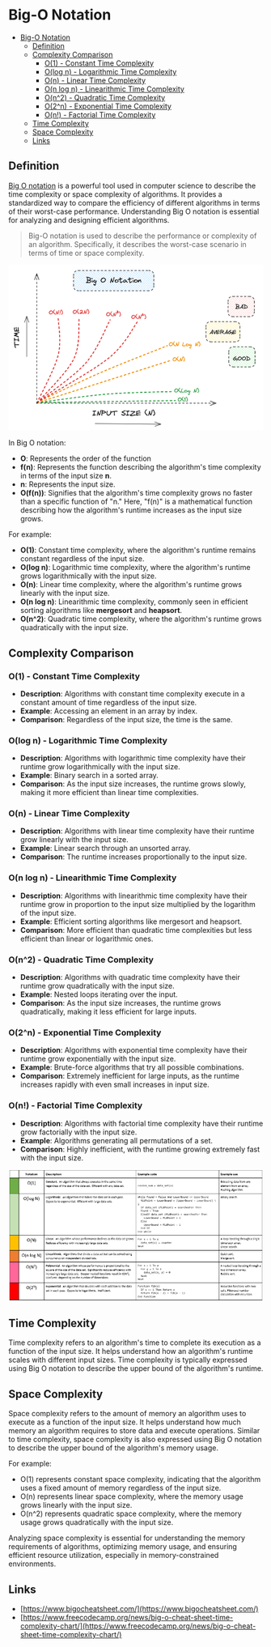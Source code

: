 # Big-O Notation

- [Big-O Notation](#big-o-notation)
  - [Definition](#definition)
  - [Complexity Comparison](#complexity-comparison)
    - [O(1) - Constant Time Complexity](#o1---constant-time-complexity)
    - [O(log n) - Logarithmic Time Complexity](#olog-n---logarithmic-time-complexity)
    - [O(n) - Linear Time Complexity](#on---linear-time-complexity)
    - [O(n log n) - Linearithmic Time Complexity](#on-log-n---linearithmic-time-complexity)
    - [O(n^2) - Quadratic Time Complexity](#on2---quadratic-time-complexity)
    - [O(2^n) - Exponential Time Complexity](#o2n---exponential-time-complexity)
    - [O(n!) - Factorial Time Complexity](#on---factorial-time-complexity)
  - [Time Complexity](#time-complexity)
  - [Space Complexity](#space-complexity)
  - [Links](#links)

## Definition

[Big O notation](https://www.geeksforgeeks.org/analysis-algorithms-big-o-analysis/) is a powerful tool used in computer science to describe the time complexity or space complexity of algorithms. It provides a standardized way to compare the efficiency of different algorithms in terms of their worst-case performance. Understanding Big O notation is essential for analyzing and designing efficient algorithms.

> Big-O notation is used to describe the performance or complexity of an algorithm. Specifically, it describes the worst-case scenario in terms of time or space complexity.

![image](../../images/big-o-notation.png)

In Big O notation:

- **O**: Represents the order of the function
- **f(n)**: Represents the function describing the algorithm's time complexity in terms of the input size **n**.
- **n**: Represents the input size.
- **O(f(n))**: Signifies that the algorithm's time complexity grows no faster than a specific function of "n." Here, "f(n)" is a mathematical function describing how the algorithm's runtime increases as the input size grows.

For example:

- **O(1)**: Constant time complexity, where the algorithm's runtime remains constant regardless of the input size.
- **O(log n)**: Logarithmic time complexity, where the algorithm's runtime grows logarithmically with the input size.
- **O(n)**: Linear time complexity, where the algorithm's runtime grows linearly with the input size.
- **O(n log n)**: Linearithmic time complexity, commonly seen in efficient sorting algorithms like **mergesort** and **heapsort**.
- **O(n^2)**: Quadratic time complexity, where the algorithm's runtime grows quadratically with the input size.

## Complexity Comparison

### O(1) - Constant Time Complexity

- **Description**: Algorithms with constant time complexity execute in a constant amount of time regardless of the input size.
- **Example**: Accessing an element in an array by index.
- **Comparison**: Regardless of the input size, the time is the same.

### O(log n) - Logarithmic Time Complexity

- **Description**: Algorithms with logarithmic time complexity have their runtime grow logarithmically with the input size.
- **Example**: Binary search in a sorted array.
- **Comparison**: As the input size increases, the runtime grows slowly, making it more efficient than linear time complexities.

### O(n) - Linear Time Complexity
- **Description**: Algorithms with linear time complexity have their runtime grow linearly with the input size.
- **Example**: Linear search through an unsorted array.
- **Comparison**: The runtime increases proportionally to the input size.

### O(n log n) - Linearithmic Time Complexity
- **Description**: Algorithms with linearithmic time complexity have their runtime grow in proportion to the input size multiplied by the logarithm of the input size.
- **Example**: Efficient sorting algorithms like mergesort and heapsort.
- **Comparison**: More efficient than quadratic time complexities but less efficient than linear or logarithmic ones.

### O(n^2) - Quadratic Time Complexity
- **Description**: Algorithms with quadratic time complexity have their runtime grow quadratically with the input size.
- **Example**: Nested loops iterating over the input.
- **Comparison**: As the input size increases, the runtime grows quadratically, making it less efficient for large inputs.




### O(2^n) - Exponential Time Complexity
- **Description**: Algorithms with exponential time complexity have their runtime grow exponentially with the input size.
- **Example**: Brute-force algorithms that try all possible combinations.
- **Comparison**: Extremely inefficient for large inputs, as the runtime increases rapidly with even small increases in input size.

### O(n!) - Factorial Time Complexity
- **Description**: Algorithms with factorial time complexity have their runtime grow factorially with the input size.
- **Example**: Algorithms generating all permutations of a set.
- **Comparison**: Highly inefficient, with the runtime growing extremely fast with the input size.

![image](../../images/big-o-notation-2.png)

## Time Complexity

Time complexity refers to an algorithm's time to complete its execution as a function of the input size. It helps understand how an algorithm's runtime scales with different input sizes. Time complexity is typically expressed using Big O notation to describe the upper bound of the algorithm's runtime.

## Space Complexity

Space complexity refers to the amount of memory an algorithm uses to execute as a function of the input size. It helps understand how much memory an algorithm requires to store data and execute operations. Similar to time complexity, space complexity is also expressed using Big O notation to describe the upper bound of the algorithm's memory usage.

For example:
- O(1) represents constant space complexity, indicating that the algorithm uses a fixed amount of memory regardless of the input size.
- O(n) represents linear space complexity, where the memory usage grows linearly with the input size.
- O(n^2) represents quadratic space complexity, where the memory usage grows quadratically with the input size.

Analyzing space complexity is essential for understanding the memory requirements of algorithms, optimizing memory usage, and ensuring efficient resource utilization, especially in memory-constrained environments.

## Links

- [https://www.bigocheatsheet.com/](https://www.bigocheatsheet.com/)
- [https://www.freecodecamp.org/news/big-o-cheat-sheet-time-complexity-chart/](https://www.freecodecamp.org/news/big-o-cheat-sheet-time-complexity-chart/)